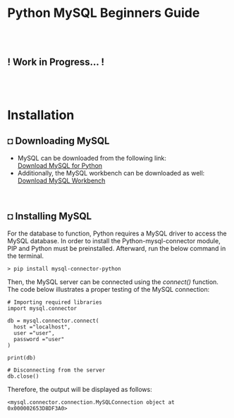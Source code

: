 # Python MySQL Beginners Guide

<br/><br/>

## ! Work in Progress... ! 

<br/><br/>

# Installation
## ◘ Downloading MySQL
* MySQL can be downloaded from the following link: <br/>
[Download MySQL for Python](https://dev.mysql.com/downloads/mysql/) 
* Additionally, the MySQL workbench can be downloaded as well:  <br/>
[Download MySQL Workbench](https://dev.mysql.com/downloads/workbench/)

<br/>

## ◘ Installing MySQL
For the database to function, Python requires a MySQL driver to access the MySQL database. In order to install the Python-mysql-connector module, PIP and Python must be preinstalled. Afterward, run the below command in the terminal.
```
> pip install mysql-connector-python
```
Then, the MySQL server can be connected using the *connect()* function. The code below illustrates a proper testing of the MySQL connection: 
```py3
# Importing required libraries
import mysql.connector
  
db = mysql.connector.connect(
  host ="localhost",
  user ="user",
  password ="user"
)
 
print(db)
  
# Disconnecting from the server
db.close()
```
Therefore, the output will be displayed as follows:
```py3
<mysql.connector.connection.MySQLConnection object at 0x000002653D8DF3A0>

```
